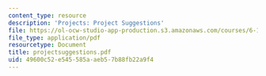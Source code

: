 ```yaml
---
content_type: resource
description: 'Projects: Project Suggestions'
file: https://ol-ocw-studio-app-production.s3.amazonaws.com/courses/6-111-introductory-digital-systems-laboratory-fall-2002/49600c52e545585aaeb57b88fb22a9f4_projectsuggestions.pdf
file_type: application/pdf
resourcetype: Document
title: projectsuggestions.pdf
uid: 49600c52-e545-585a-aeb5-7b88fb22a9f4
---
```

